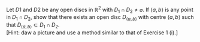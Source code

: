 Let $`D1`$ and $`D2`$ be any open discs in $`\mathbb{R}^2`$ with $`D_1 \cap D_2 \neq \varnothing`$. If $`\langle a,b \rangle`$ is any point in $`D_1 \cap D_2`$, show that there exists an open disc $`D_{\langle a,b \rangle}`$ with centre $`\langle a,b \rangle`$ such that $`D_{\langle a,b \rangle} \subset D_1 \cap D_2`$.  
[Hint: daw a picture and use a method similar to that of Exercise 1 (i).]